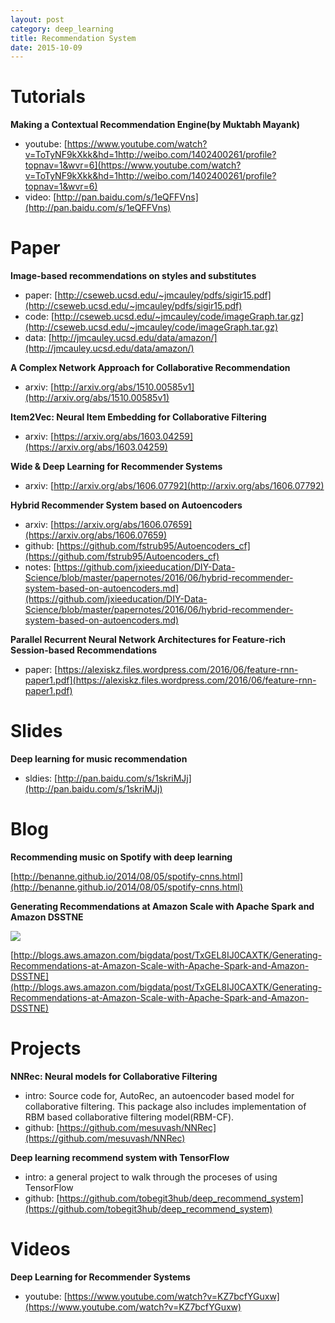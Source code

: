 ```yaml
---
layout: post
category: deep_learning
title: Recommendation System
date: 2015-10-09
---
```


# Tutorials

**Making a Contextual Recommendation Engine(by Muktabh Mayank)**

- youtube: [https://www.youtube.com/watch?v=ToTyNF9kXkk&hd=1http://weibo.com/1402400261/profile?topnav=1&wvr=6](https://www.youtube.com/watch?v=ToTyNF9kXkk&hd=1http://weibo.com/1402400261/profile?topnav=1&wvr=6)
- video: [http://pan.baidu.com/s/1eQFFVns](http://pan.baidu.com/s/1eQFFVns)

# Paper

**Image-based recommendations on styles and substitutes**

- paper: [http://cseweb.ucsd.edu/~jmcauley/pdfs/sigir15.pdf](http://cseweb.ucsd.edu/~jmcauley/pdfs/sigir15.pdf)
- code: [http://cseweb.ucsd.edu/~jmcauley/code/imageGraph.tar.gz](http://cseweb.ucsd.edu/~jmcauley/code/imageGraph.tar.gz)
- data: [http://jmcauley.ucsd.edu/data/amazon/](http://jmcauley.ucsd.edu/data/amazon/)

**A Complex Network Approach for Collaborative Recommendation**

- arxiv: [http://arxiv.org/abs/1510.00585v1](http://arxiv.org/abs/1510.00585v1)

**Item2Vec: Neural Item Embedding for Collaborative Filtering**

- arxiv: [https://arxiv.org/abs/1603.04259](https://arxiv.org/abs/1603.04259)

**Wide & Deep Learning for Recommender Systems**

- arxiv: [http://arxiv.org/abs/1606.07792](http://arxiv.org/abs/1606.07792)

**Hybrid Recommender System based on Autoencoders**

- arxiv: [https://arxiv.org/abs/1606.07659](https://arxiv.org/abs/1606.07659)
- github: [https://github.com/fstrub95/Autoencoders_cf](https://github.com/fstrub95/Autoencoders_cf)
- notes: [https://github.com/jxieeducation/DIY-Data-Science/blob/master/papernotes/2016/06/hybrid-recommender-system-based-on-autoencoders.md](https://github.com/jxieeducation/DIY-Data-Science/blob/master/papernotes/2016/06/hybrid-recommender-system-based-on-autoencoders.md)

**Parallel Recurrent Neural Network Architectures for Feature-rich Session-based Recommendations**

- paper: [https://alexiskz.files.wordpress.com/2016/06/feature-rnn-paper1.pdf](https://alexiskz.files.wordpress.com/2016/06/feature-rnn-paper1.pdf)

# Slides

**Deep learning for music recommendation**

- sldies: [http://pan.baidu.com/s/1skriMJj](http://pan.baidu.com/s/1skriMJj) 

# Blog

**Recommending music on Spotify with deep learning**

[http://benanne.github.io/2014/08/05/spotify-cnns.html](http://benanne.github.io/2014/08/05/spotify-cnns.html)

**Generating Recommendations at Amazon Scale with Apache Spark and Amazon DSSTNE**

![](https://cdn.amazonblogs.com/bigdata_awsblog/images/DSSTNE_Image_1aa.PNG)

[http://blogs.aws.amazon.com/bigdata/post/TxGEL8IJ0CAXTK/Generating-Recommendations-at-Amazon-Scale-with-Apache-Spark-and-Amazon-DSSTNE](http://blogs.aws.amazon.com/bigdata/post/TxGEL8IJ0CAXTK/Generating-Recommendations-at-Amazon-Scale-with-Apache-Spark-and-Amazon-DSSTNE)

# Projects

**NNRec: Neural models for Collaborative Filtering**

- intro: Source code for, AutoRec, an autoencoder based model for collaborative filtering. 
This package also includes implementation of RBM based collaborative filtering model(RBM-CF).
- github: [https://github.com/mesuvash/NNRec](https://github.com/mesuvash/NNRec)

**Deep learning recommend system with TensorFlow**

- intro: a general project to walk through the proceses of using TensorFlow
- github: [https://github.com/tobegit3hub/deep_recommend_system](https://github.com/tobegit3hub/deep_recommend_system)

# Videos

**Deep Learning for Recommender Systems**

- youtube: [https://www.youtube.com/watch?v=KZ7bcfYGuxw](https://www.youtube.com/watch?v=KZ7bcfYGuxw)
